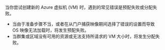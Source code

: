 当你尝试创建新的 Azure 虚拟机 (VM) 时，遇到的常见错误是预配失败或分配失败。

* 当由于准备步骤不当，或者在从门户捕获映像期间选择了错误的设置而导致 OS 映像无法加载时，将发生预配失败。
* 当群集或区域没有可用的资源或无法支持所请求的 VM 大小时，将发生分配失败。



<!--HONumber=Nov16_HO3-->


